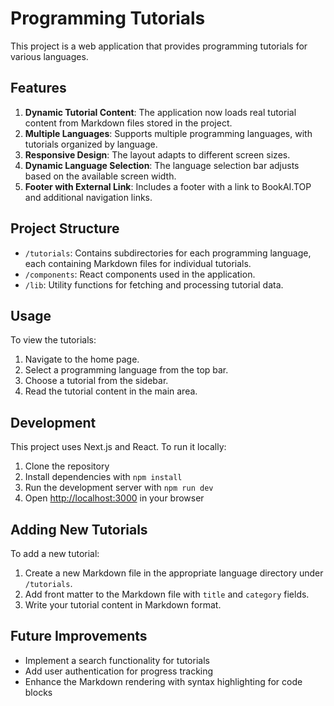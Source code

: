 # Programming Tutorials

This project is a web application that provides programming tutorials for various languages.

## Features

1. **Dynamic Tutorial Content**: The application now loads real tutorial content from Markdown files stored in the project.
2. **Multiple Languages**: Supports multiple programming languages, with tutorials organized by language.
3. **Responsive Design**: The layout adapts to different screen sizes.
4. **Dynamic Language Selection**: The language selection bar adjusts based on the available screen width.
5. **Footer with External Link**: Includes a footer with a link to BookAI.TOP and additional navigation links.

## Project Structure

- `/tutorials`: Contains subdirectories for each programming language, each containing Markdown files for individual tutorials.
- `/components`: React components used in the application.
- `/lib`: Utility functions for fetching and processing tutorial data.

## Usage

To view the tutorials:
1. Navigate to the home page.
2. Select a programming language from the top bar.
3. Choose a tutorial from the sidebar.
4. Read the tutorial content in the main area.

## Development

This project uses Next.js and React. To run it locally:

1. Clone the repository
2. Install dependencies with `npm install`
3. Run the development server with `npm run dev`
4. Open [http://localhost:3000](http://localhost:3000) in your browser

## Adding New Tutorials

To add a new tutorial:
1. Create a new Markdown file in the appropriate language directory under `/tutorials`.
2. Add front matter to the Markdown file with `title` and `category` fields.
3. Write your tutorial content in Markdown format.

## Future Improvements

- Implement a search functionality for tutorials
- Add user authentication for progress tracking
- Enhance the Markdown rendering with syntax highlighting for code blocks
